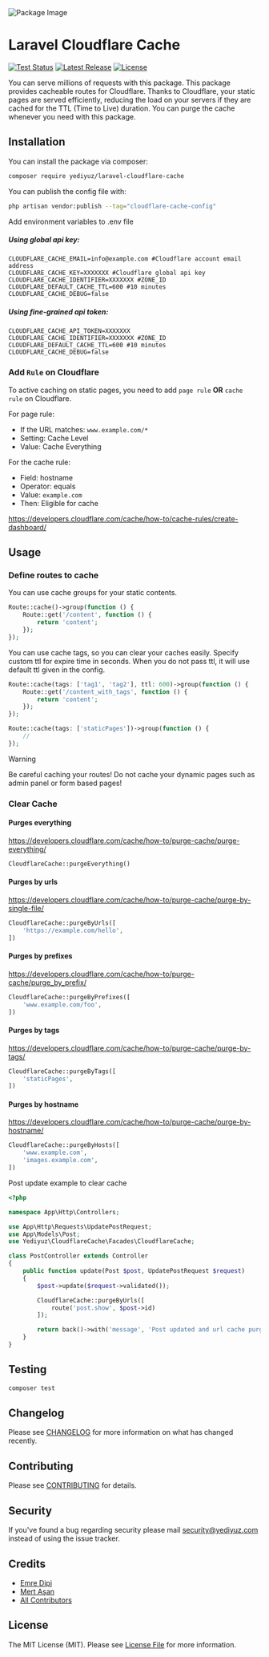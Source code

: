 <picture>
  <source media="(prefers-color-scheme: dark)" srcset="https://banners.beyondco.de/Laravel%20Cloudflare%20Cache.png?theme=dark&packageManager=composer+require&packageName=yediyuz%2Flaravel-cloudflare-cache&pattern=architect&style=style_1&description=Serve+millions+of+requests+by+caching+with+Cloudflare&md=1&showWatermark=0&fontSize=100px&images=server">
  <source media="(prefers-color-scheme: light)" srcset="https://banners.beyondco.de/Laravel%20Cloudflare%20Cache.png?theme=light&packageManager=composer+require&packageName=yediyuz%2Flaravel-cloudflare-cache&pattern=architect&style=style_1&description=Serve+millions+of+requests+by+caching+with+Cloudflare&md=1&showWatermark=0&fontSize=100px&images=server">
  <img alt="Package Image" src="https://banners.beyondco.de/Laravel%20Cloudflare%20Cache.png?theme=light&packageManager=composer+require&packageName=yediyuz%2Flaravel-cloudflare-cache&pattern=architect&style=style_1&description=Serve+millions+of+requests+by+caching+with+Cloudflare&md=1&showWatermark=0&fontSize=100px&images=server">
</picture>

# Laravel Cloudflare Cache

<p>
    <a href="https://github.com/yediyuz/laravel-cloudflare-cache/actions"><img src="https://img.shields.io/github/actions/workflow/status/yediyuz/laravel-cloudflare-cache/tests.yml?branch=master&label=tests" alt="Test Status"></a>
    <a href="https://packagist.org/packages/yediyuz/laravel-cloudflare-cache"><img src="https://img.shields.io/packagist/v/yediyuz/laravel-cloudflare-cache.svg?style=flat-square" alt="Latest Release"></a>
    <a href="https://github.com/mertasan/tailwindcss-variables/blob/master/LICENSE"><img src="https://img.shields.io/badge/License-MIT-green.svg?label=license" alt="License"></a>
</p>

You can serve millions of requests with this package. This package provides cacheable routes for Cloudflare. Thanks to Cloudflare, your static pages are served efficiently, reducing the load on your servers if they are cached for the TTL (Time to Live) duration. You can purge the cache whenever you need with this package.

## Installation

You can install the package via composer:

```bash
composer require yediyuz/laravel-cloudflare-cache
```

You can publish the config file with:

```bash
php artisan vendor:publish --tag="cloudflare-cache-config"
```

Add environment variables to .env file

##### Using global api key:

```dotenv
CLOUDFLARE_CACHE_EMAIL=info@example.com #Cloudflare account email address
CLOUDFLARE_CACHE_KEY=XXXXXXX #Cloudflare global api key
CLOUDFLARE_CACHE_IDENTIFIER=XXXXXXX #ZONE_ID
CLOUDFLARE_DEFAULT_CACHE_TTL=600 #10 minutes
CLOUDFLARE_CACHE_DEBUG=false
```

##### Using fine-grained api token:

```dotenv
CLOUDFLARE_CACHE_API_TOKEN=XXXXXXX
CLOUDFLARE_CACHE_IDENTIFIER=XXXXXXX #ZONE_ID
CLOUDFLARE_DEFAULT_CACHE_TTL=600 #10 minutes
CLOUDFLARE_CACHE_DEBUG=false
```

### Add `Rule` on Cloudflare
To active caching on static pages, you need to add `page rule` **OR** `cache rule` on Cloudflare.

For page rule:
- If the URL matches: `www.example.com/*`
- Setting: Cache Level
- Value: Cache Everything

For the cache rule:
- Field: hostname
- Operator: equals
- Value: `example.com`
- Then: Eligible for cache

https://developers.cloudflare.com/cache/how-to/cache-rules/create-dashboard/

## Usage

### Define routes to cache
You can use cache groups for your static contents.
```php
Route::cache()->group(function () {
    Route::get('/content', function () {
        return 'content';
    });
});
```

You can use cache tags, so you can clear your caches easily. Specify custom ttl for expire time in seconds. When you do not pass ttl, it will use default ttl given in the config.
```php
Route::cache(tags: ['tag1', 'tag2'], ttl: 600)->group(function () {
    Route::get('/content_with_tags', function () {
        return 'content';
    });
});

Route::cache(tags: ['staticPages'])->group(function () {
    //
});
```

> [!WARNING]  
> Be careful caching your routes! Do not cache your dynamic pages such as admin panel or form based pages!

### Clear Cache

#### Purges everything
https://developers.cloudflare.com/cache/how-to/purge-cache/purge-everything/
```php
CloudflareCache::purgeEverything()
```

#### Purges by urls
https://developers.cloudflare.com/cache/how-to/purge-cache/purge-by-single-file/
```php
CloudflareCache::purgeByUrls([
    'https://example.com/hello',
])
```

#### Purges by prefixes
https://developers.cloudflare.com/cache/how-to/purge-cache/purge_by_prefix/
```php
CloudflareCache::purgeByPrefixes([
    'www.example.com/foo',
])
```

#### Purges by tags
https://developers.cloudflare.com/cache/how-to/purge-cache/purge-by-tags/
```php
CloudflareCache::purgeByTags([
    'staticPages',
])
```

#### Purges by hostname
https://developers.cloudflare.com/cache/how-to/purge-cache/purge-by-hostname/
```php
CloudflareCache::purgeByHosts([
    'www.example.com',
    'images.example.com',
])
```

Post update example to clear cache
```php
<?php

namespace App\Http\Controllers;

use App\Http\Requests\UpdatePostRequest;
use App\Models\Post;
use Yediyuz\CloudflareCache\Facades\CloudflareCache;

class PostController extends Controller
{
    public function update(Post $post, UpdatePostRequest $request)
    {
        $post->update($request->validated());

        CloudflareCache::purgeByUrls([
            route('post.show', $post->id)
        ]);

        return back()->with('message', 'Post updated and url cache purged');
    }
}
```


## Testing

```bash
composer test
```

## Changelog

Please see [CHANGELOG](CHANGELOG.md) for more information on what has changed recently.

## Contributing

Please see [CONTRIBUTING](https://github.com/yediyuz/.github/blob/master/CONTRIBUTING.md) for details.

## Security

If you've found a bug regarding security please mail security@yediyuz.com instead of using the issue tracker.

## Credits
- [Emre Dipi](https://github.com/emredipi)
- [Mert Aşan](https://github.com/mertasan)
- [All Contributors](../../contributors)

## License

The MIT License (MIT). Please see [License File](LICENSE.md) for more information.
